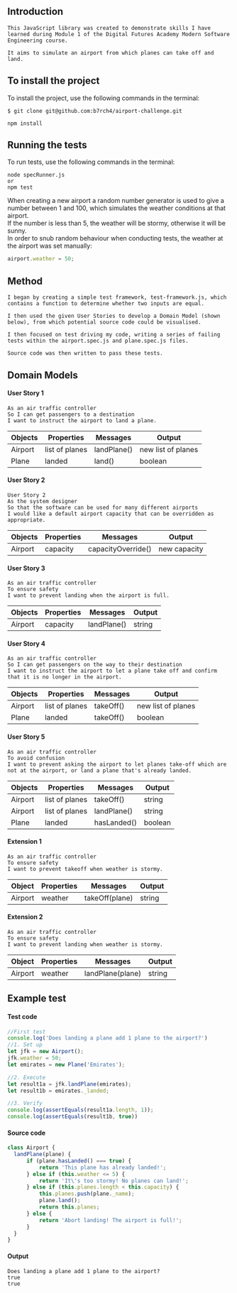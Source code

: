 ## Introduction
```
This JavaScript library was created to demonstrate skills I have learned during Module 1 of the Digital Futures Academy Modern Software Engineering course.

It aims to simulate an airport from which planes can take off and land.
```

## To install the project
To install the project, use the following commands in the terminal:
```
$ git clone git@github.com:b7rch4/airport-challenge.git

npm install
```

## Running the tests
To run tests, use the following commands in the terminal:
```
node specRunner.js
or
npm test
```
When creating a new airport a random number generator is used to give a number between 1 and 100, which simulates the weather conditions at that airport. <br>
If the number is less than 5, the weather will be stormy, otherwise it will be sunny. <br>
In order to snub random behaviour when conducting tests, the weather at the airport was set manually:
```js
airport.weather = 50;
```

## Method
```
I began by creating a simple test framework, test-framework.js, which contains a function to determine whether two inputs are equal.

I then used the given User Stories to develop a Domain Model (shown below), from which potential source code could be visualised.

I then focused on test driving my code, writing a series of failing tests within the airport.spec.js and plane.spec.js files.

Source code was then written to pass these tests.
```

## Domain Models

#### User Story 1
```
As an air traffic controller
So I can get passengers to a destination
I want to instruct the airport to land a plane.
```

Objects|Properties|Messages|Output
---|---|---|---
Airport|list of planes|landPlane()|new list of planes
Plane|landed|land()|boolean

#### User Story 2
```
User Story 2
As the system designer
So that the software can be used for many different airports
I would like a default airport capacity that can be overridden as appropriate.
```

Objects|Properties|Messages|Output
---|---|---|---
Airport|capacity|capacityOverride()|new capacity

#### User Story 3
```
As an air traffic controller
To ensure safety
I want to prevent landing when the airport is full.
```

Objects|Properties|Messages|Output
---|---|---|---
Airport|capacity|landPlane()|string

#### User Story 4
```
As an air traffic controller
So I can get passengers on the way to their destination
I want to instruct the airport to let a plane take off and confirm that it is no longer in the airport.
```

Objects|Properties|Messages|Output
---|---|---|---
Airport|list of planes|takeOff()|new list of planes
Plane|landed|takeOff()|boolean

#### User Story 5
```
As an air traffic controller
To avoid confusion
I want to prevent asking the airport to let planes take-off which are not at the airport, or land a plane that's already landed.
```

Objects|Properties|Messages|Output
---|---|---|---
Airport|list of planes|takeOff()|string
Airport|list of planes|landPlane()|string
Plane|landed|hasLanded()|boolean

#### Extension 1
```
As an air traffic controller
To ensure safety
I want to prevent takeoff when weather is stormy.
```

Object|Properties|Messages|Output
---|---|---|---
Airport|weather|takeOff(plane)|string

#### Extension 2
```
As an air traffic controller
To ensure safety
I want to prevent landing when weather is stormy.
```

Object|Properties|Messages|Output
---|---|---|---
Airport|weather|landPlane(plane)|string

## Example test
#### Test code
```js
//First test
console.log('Does landing a plane add 1 plane to the airport?')
//1. Set up
let jfk = new Airport();
jfk.weather = 50;
let emirates = new Plane('Emirates');

//2. Execute
let result1a = jfk.landPlane(emirates);
let result1b = emirates._landed;

//3. Verify
console.log(assertEquals(result1a.length, 1));
console.log(assertEquals(result1b, true))
```
#### Source code
```js
class Airport {
  landPlane(plane) {
      if (plane.hasLanded() === true) {
          return 'This plane has already landed!';
      } else if (this.weather <= 5) {
          return 'It\'s too stormy! No planes can land!';
      } else if (this.planes.length < this.capacity) {
          this.planes.push(plane._name);
          plane.land();
          return this.planes;
      } else {
          return 'Abort landing! The airport is full!';
      }
  }
}
```


#### Output
```
Does landing a plane add 1 plane to the airport?
true
true
```

